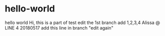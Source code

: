 # hello-world
hello world
Hi, this is a part of test edit the 1st branch
add 1,2,3,4 Alissa @ LINE 4
20180517 add this line in branch "edit again"
